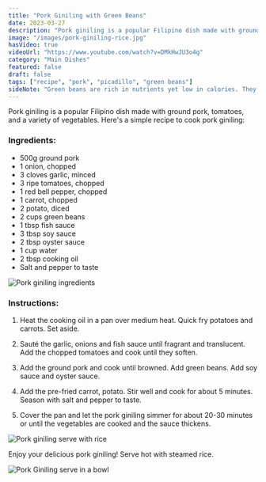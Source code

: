 ```yaml
---
title: "Pork Giniling with Green Beans"
date: 2023-03-27
description: "Pork giniling is a popular Filipino dish made with ground pork, tomatoes, and a variety of vegetables, we use green beans in this episode."
image: "/images/pork-giniling-rice.jpg"
hasVideo: true
videoUrl: "https://www.youtube.com/watch?v=DMkHwJU3o4g"
category: "Main Dishes"
featured: false
draft: false
tags: ["recipe", "pork", "picadillo", "green beans"]
sideNote: "Green beans are rich in nutrients yet low in calories. They are a good source of fiber, vitamin C, vitamin K, vitamin A, folate, and potassium. The fiber content in green beans may help regulate blood sugar levels, making them a good choice for people with diabetes The antioxidants in green beans, such as carotenoids and flavonoids, may help reduce the risk of chronic diseases such as heart disease and cancer."
---
```


Pork giniling is a popular Filipino dish made with ground pork, tomatoes, and a variety of vegetables. Here's a simple recipe to cook pork giniling:

### Ingredients:

- 500g ground pork
- 1 onion, chopped
- 3 cloves garlic, minced
- 3 ripe tomatoes, chopped
- 1 red bell pepper, chopped
- 1 carrot, chopped
- 2 potato, diced
- 2 cups green beans
- 1 tbsp fish sauce
- 3 tbsp soy sauce
- 2 tbsp oyster sauce
- 1 cup water
- 2 tbsp cooking oil
- Salt and pepper to taste

![Pork giniling ingredients](/images/pork-giniling-green-beans-ingredients.jpg)

### Instructions:

1. Heat the cooking oil in a pan over medium heat. Quick fry potatoes and carrots. Set aside.

2. Sauté the garlic, onions and fish sauce until fragrant and translucent. Add the chopped tomatoes and cook until they soften.

3. Add the ground pork and cook until browned. Add green beans. Add soy sauce and oyster sauce.

4. Add the pre-fried carrot, potato. Stir well and cook for about 5 minutes. Season with salt and pepper to taste.

5. Cover the pan and let the pork giniling simmer for about 20-30 minutes or until the vegetables are cooked and the sauce thickens.

![Pork giniling serve with rice](/images/pork-giniling-rice.jpg)

Enjoy your delicious pork giniling! Serve hot with steamed rice.

![Pork Giniling serve in a bowl](/images/pork-giniling-green-beans-bowl.jpg)
